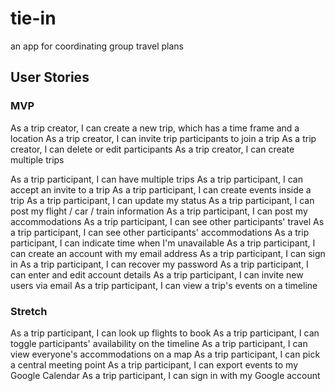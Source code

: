 # tie-in
an app for coordinating group travel plans

## User Stories

### MVP

As a trip creator, I can create a new trip, which has a time frame and a location
As a trip creator, I can invite trip participants to join a trip
As a trip creator, I can delete or edit participants
As a trip creator, I can create multiple trips

As a trip participant, I can have multiple trips
As a trip participant, I can accept an invite to a trip
As a trip participant, I can create events inside a trip
As a trip participant, I can update my status
As a trip participant, I can post my flight / car / train information
As a trip participant, I can post my accommodations
As a trip participant, I can see other participants' travel 
As a trip participant, I can see other participants' accommodations
As a trip participant, I can indicate time when I'm unavailable
As a trip participant, I can create an account with my email address
As a trip participant, I can sign in 
As a trip participant, I can recover my password
As a trip participant, I can enter and edit account details
As a trip participant, I can invite new users via email
As a trip participant, I can view a trip's events on a timeline


### Stretch

As a trip participant, I can look up flights to book
As a trip participant, I can toggle participants' availability on the timeline
As a trip participant, I can view everyone's accommodations on a map
As a trip participant, I can pick a central meeting point
As a trip participant, I can export events to my Google Calendar
As a trip participant, I can sign in with my Google account
